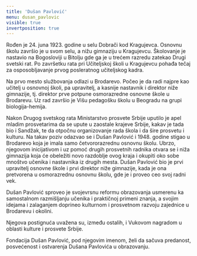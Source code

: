 ```yaml
---
title: 'Dušan Pavlović'
menu: dusan_pavlovic
visible: true
invertposition: true
---
```

Rođen je 24. juna 1923. godine u selu Dobrači kod Kragujevca. Osnovnu školu završio je u svom selu, a nižu gimnaziju u Kragujevcu. Školovanje je nastavio na Bogosloviji u Bitolju gde ga je u trećem razredu zatekao Drugi svetski rat. Po završetku rata pri Učiteljskoj školi u Kragujevcu pohađa tečaj za osposobljavanje prvog posleratnog učiteljskog kadra.

Na prvo mesto službovanja odlazi u Brodarevo. Počeo je da radi najpre kao učitelj u osnovnoj školi, pa upravitelj, a kasnije nastavnik i direktor niže gimnazije, tj. direktor prve potpune osmorazredne osnovne škole u Brodarevu. Uz rad završio je Višu pedagošku školu u Beogradu na grupi biologija-hemija.

Nakon Drugog svetskog rata Ministarstvo prosvete Srbije uputilo je apel mladim prosvetarima da se upute u zaostale krajeve Srbije, kakav je tada bio i Sandžak, te da otpočnu organizovanje rada škola i da šire prosvetu i kulturu. Na takav poziv odazvao se i Dušan Pavlović i 1948. godine stigao u Brodarevo koja je imala samo četvororazrednu osnovnu školu. Ubrzo, njegovom inicijativom i uz pomoć drugih prosvetnih radnika otvara se i niža gimnazija koja će obeležiti novo razdoblje ovog kraja i okupiti oko sobe mnoštvo učenika i nastavnika iz drugih mesta. Dušan Pavlović bio je prvi upravitelj osnovne škole i prvi direktor niže gimnazije, kada je ona pretvorena u osmorazrednu osnovnu školu, gde je i proveo ceo svoj radni vek.

Dušan Pavlović sproveo je svojevrsnu reformu obrazovanja usmerenu ka samostalnom razmišljanju učenika i praktičnoj primeni znanja, a svojim idejama i zalaganjem doprineo kulturnom i prosvetnom razvoju zajednice u Brodarevu i okolini.

Njegova postignuća uvažena su, između ostalih, i Vukovom nagradom u oblasti kulture i prosvete Srbije.

Fondacija Dušan Pavlović, pod njegovim imenom, želi da sačuva predanost, posvećenost i ostvarenja Dušana Pavlovića u obrazovanju.